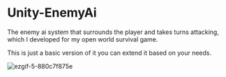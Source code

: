 # Unity-EnemyAi
The enemy ai system that surrounds the player and takes turns attacking, which I developed for my open world survival game.

This is just a basic version of it you can extend it based on your needs.

![ezgif-5-880c7f875e](https://user-images.githubusercontent.com/130396326/234938523-b0529fd8-bd21-4aca-8f2f-48b123efc326.gif)

